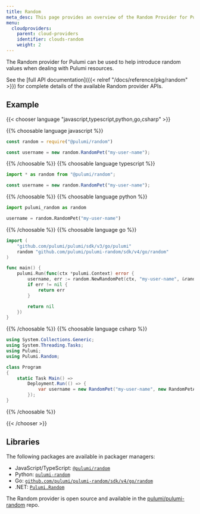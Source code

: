 ```yaml
---
title: Random
meta_desc: This page provides an overview of the Random Provider for Pulumi.
menu:
  cloudproviders:
    parent: cloud-providers
    identifier: clouds-random
    weight: 2
---
```


The Random provider for Pulumi can be used to help introduce random values when dealing with Pulumi resources.

See the [full API documentation]({{< relref "/docs/reference/pkg/random" >}}) for complete details of the available Random provider APIs.

## Example

{{< chooser language "javascript,typescript,python,go,csharp" >}}

{{% choosable language javascript %}}

```javascript
const random = require("@pulumi/random")

const username = new random.RandomPet("my-user-name");
```

{{% /choosable %}}
{{% choosable language typescript %}}

```typescript
import * as random from "@pulumi/random";

const username = new random.RandomPet("my-user-name");
```

{{% /choosable %}}
{{% choosable language python %}}

```python
import pulumi_random as random

username = random.RandomPet("my-user-name")
```

{{% /choosable %}}
{{% choosable language go %}}

```go
import (
	"github.com/pulumi/pulumi/sdk/v3/go/pulumi"
	random "github.com/pulumi/pulumi-random/sdk/v4/go/random"
)

func main() {
	pulumi.Run(func(ctx *pulumi.Context) error {
		username, err := random.NewRandomPet(ctx, "my-user-name", &random.RandomPetArgs{})
		if err != nil {
			return err
		}

		return nil
	})
}

```

{{% /choosable %}}
{{% choosable language csharp %}}

```csharp
using System.Collections.Generic;
using System.Threading.Tasks;
using Pulumi;
using Pulumi.Random;

class Program
{
    static Task Main() =>
        Deployment.Run(() => {
            var username = new RandomPet("my-user-name", new RandomPetArgs{});
        });
}
```

{{% /choosable %}}

{{< /chooser >}}

## Libraries

The following packages are available in packager managers:

* JavaScript/TypeScript: [`@pulumi/random`](https://www.npmjs.com/package/@pulumi/random)
* Python: [`pulumi-random`](https://pypi.org/project/pulumi-random/)
* Go: [`github.com/pulumi/pulumi-random/sdk/v4/go/random`](https://github.com/pulumi/pulumi-random)
* .NET: [`Pulumi.Random`](https://www.nuget.org/packages/Pulumi.Random)

The Random provider is open source and available in the [pulumi/pulumi-random](https://github.com/pulumi/pulumi-random) repo.
